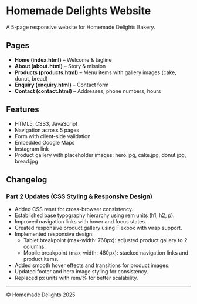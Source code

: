 # Homemade Delights Website

A 5-page responsive website for Homemade Delights Bakery.

## Pages
- **Home (index.html)** – Welcome & tagline
- **About (about.html)** – Story & mission
- **Products (products.html)** – Menu items with gallery images (cake, donut, bread)
- **Enquiry (enquiry.html)** – Contact form
- **Contact (contact.html)** – Addresses, phone numbers, hours

## Features
- HTML5, CSS3, JavaScript
- Navigation across 5 pages
- Form with client-side validation
- Embedded Google Maps
- Instagram link
- Product gallery with placeholder images: hero.jpg, cake.jpg, donut.jpg, bread.jpg



## Changelog

### Part 2 Updates (CSS Styling & Responsive Design)
- Added CSS reset for cross-browser consistency.
- Established base typography hierarchy using rem units (h1, h2, p).
- Improved navigation links with hover and focus states.
- Created responsive product gallery using Flexbox with wrap support.
- Implemented responsive design:
  - Tablet breakpoint (max-width: 768px): adjusted product gallery to 2 columns.
  - Mobile breakpoint (max-width: 480px): stacked navigation links and product items.
- Added smooth hover effects and transitions for product images.
- Updated footer and hero image styling for consistency.
- Replaced px units with rem/% for better scalability.



---
© Homemade Delights 2025
